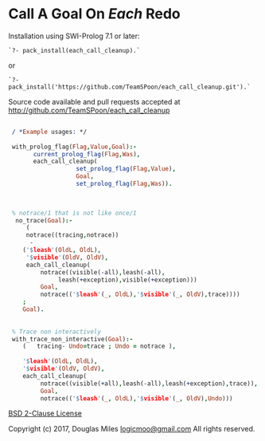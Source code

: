# Call A Goal On *Each* Redo


 Installation using SWI-Prolog 7.1 or later:

    `?- pack_install(each_call_cleanup).`

  or

    `?- pack_install('https://github.com/TeamSPoon/each_call_cleanup.git').`



Source code available and pull requests accepted at
http://github.com/TeamSPoon/each_call_cleanup

```prolog

 / *Example usages: */ 
 
 with_prolog_flag(Flag,Value,Goal):- 
       current_prolog_flag(Flag,Was), 
       each_call_cleanup( 
                   set_prolog_flag(Flag,Value), 
                   Goal, 
                   set_prolog_flag(Flag,Was)). 
 
 

 % notrace/1 that is not like once/1 
  no_trace(Goal):- 
     ( 
     notrace((tracing,notrace)) 
      - 
    ('$leash'(OldL, OldL), 
     '$visible'(OldV, OldV), 
     each_call_cleanup( 
         notrace((visible(-all),leash(-all), 
              leash(+exception),visible(+exception))) 
         Goal, 
         notrace(('$leash'(_, OldL),'$visible'(_, OldV),trace)))) 
    ; 
    Goal). 
            
 
 % Trace non interactively 
 with_trace_non_interactive(Goal):- 
    (   tracing- Undo=trace ; Undo = notrace ), 
 
    '$leash'(OldL, OldL), 
    '$visible'(OldV, OldV), 
    each_call_cleanup( 
         notrace((visible(+all),leash(-all),leash(+exception),trace)), 
         Goal, 
         notrace(('$leash'(_, OldL),'$visible'(_, OldV),Undo))) 


```

[BSD 2-Clause License](LICENSE.md)

Copyright (c) 2017, 
Douglas Miles <logicmoo@gmail.com>
All rights reserved.

